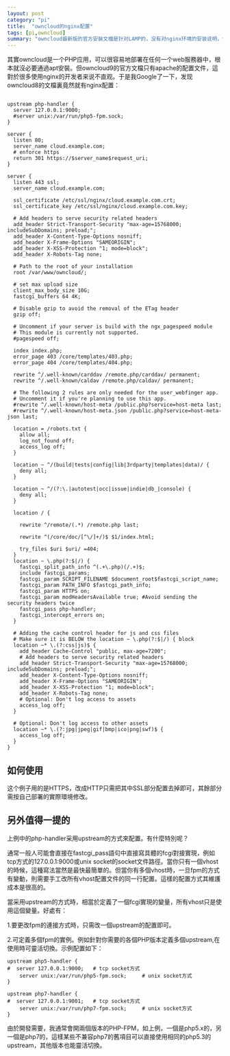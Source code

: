 ```yaml
---
layout: post
category: "pi"
title:  "owncloud的nginx配置"
tags: [pi,owncloud]
summary: "owncloud最新版的官方安裝文檔是针对LAMP的，没有对nginx环境的安装说明，但owncloud8的文档里有提及到，这里记录一下，以方便查阅。"
---
```

其實owncloud是一个PHP应用，可以很容易地部署在任何一个web服務器中，根本就沒必要通過apt安裝。但owncloud9的官方文檔只有apache的配置文件，這對於很多使用nginx的开发者来说不直观。于是我Google了一下，发现owncloud8的文檔裏竟然就有nginx配置：

```

upstream php-handler {
  server 127.0.0.1:9000;
  #server unix:/var/run/php5-fpm.sock;
}

server {
  listen 80;
  server_name cloud.example.com;
  # enforce https
  return 301 https://$server_name$request_uri;
}

server {
  listen 443 ssl;
  server_name cloud.example.com;

  ssl_certificate /etc/ssl/nginx/cloud.example.com.crt;
  ssl_certificate_key /etc/ssl/nginx/cloud.example.com.key;

  # Add headers to serve security related headers
  add_header Strict-Transport-Security "max-age=15768000; includeSubDomains; preload;";
  add_header X-Content-Type-Options nosniff;
  add_header X-Frame-Options "SAMEORIGIN";
  add_header X-XSS-Protection "1; mode=block";
  add_header X-Robots-Tag none;

  # Path to the root of your installation
  root /var/www/owncloud/;

  # set max upload size
  client_max_body_size 10G;
  fastcgi_buffers 64 4K;

  # Disable gzip to avoid the removal of the ETag header
  gzip off;

  # Uncomment if your server is build with the ngx_pagespeed module
  # This module is currently not supported.
  #pagespeed off;

  index index.php;
  error_page 403 /core/templates/403.php;
  error_page 404 /core/templates/404.php;

  rewrite ^/.well-known/carddav /remote.php/carddav/ permanent;
  rewrite ^/.well-known/caldav /remote.php/caldav/ permanent;

  # The following 2 rules are only needed for the user_webfinger app.
  # Uncomment it if you're planning to use this app.
  #rewrite ^/.well-known/host-meta /public.php?service=host-meta last;
  #rewrite ^/.well-known/host-meta.json /public.php?service=host-meta-json last;

  location = /robots.txt {
    allow all;
    log_not_found off;
    access_log off;
  }

  location ~ ^/(build|tests|config|lib|3rdparty|templates|data)/ {
    deny all;
  }

  location ~ ^/(?:\.|autotest|occ|issue|indie|db_|console) {
    deny all;
  }

  location / {

    rewrite ^/remote/(.*) /remote.php last;

    rewrite ^(/core/doc/[^\/]+/)$ $1/index.html;

    try_files $uri $uri/ =404;
  }
  location ~ \.php(?:$|/) {
    fastcgi_split_path_info ^(.+\.php)(/.+)$;
    include fastcgi_params;
    fastcgi_param SCRIPT_FILENAME $document_root$fastcgi_script_name;
    fastcgi_param PATH_INFO $fastcgi_path_info;
    fastcgi_param HTTPS on;
    fastcgi_param modHeadersAvailable true; #Avoid sending the security headers twice
    fastcgi_pass php-handler;
    fastcgi_intercept_errors on;
  }

  # Adding the cache control header for js and css files
  # Make sure it is BELOW the location ~ \.php(?:$|/) { block
  location ~* \.(?:css|js)$ {
    add_header Cache-Control "public, max-age=7200";
    # Add headers to serve security related headers
    add_header Strict-Transport-Security "max-age=15768000; includeSubDomains; preload;";
    add_header X-Content-Type-Options nosniff;
    add_header X-Frame-Options "SAMEORIGIN";
    add_header X-XSS-Protection "1; mode=block";
    add_header X-Robots-Tag none;
    # Optional: Don't log access to assets
    access_log off;
  }

  # Optional: Don't log access to other assets
  location ~* \.(?:jpg|jpeg|gif|bmp|ico|png|swf)$ {
    access_log off;
  }
}
```
## 如何使用
这个例子用的是HTTPS，改成HTTP只需把其中SSL部分配置去掉即可，其餘部分需按自己部署的實際環境修改。

## 另外值得一提的
上例中的php-handler采用upstream的方式來配置。有什麼特別呢？

通常一般人可能會直接在fastcgi_pass語句中直接寫具體的fcgi對接實現，例如tcp方式的127.0.0.1:9000或unix socket的socket文件路徑。當你只有一個vhost的時候，這種寫法當然是最快最簡單的。但當你有多個vhost時，一旦fpm的方式有變動，則需要手工改所有vhost配置文件的同一行配置。這樣的配置方式其維護成本是很高的。

當采用upstream的方式時，相當於定義了一個fcgi實現的變量，所有vhost只是使用這個變量。好處有：

1.要更改fpm的連接方式時，只需改一個upstream的配置即可。

2.可定義多個fpm的實例。例如針對你需要的各個PHP版本定義多個upstream,在使用時可靈活切換。示例配置如下：

```
upstream php5-handler {
#  server 127.0.0.1:9000;   # tcp socket方式
    server unix:/var/run/php5-fpm.sock;     # unix socket方式
}

upstream php7-handler {
#  server 127.0.0.1:9001;   # tcp socket方式
    server unix:/var/run/php7-fpm.sock;     # unix socket方式
}
```

由於開發需要，我通常會開兩個版本的PHP-FPM，如上例，一個是php5.x的，另一個是php7的，這樣某些不兼容php7的舊項目可以直接使用相同的php5.3的upstream，其他版本也能靈活切換。

